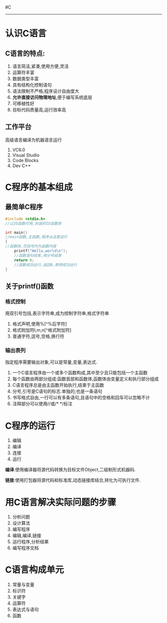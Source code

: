 #C 

---

# 认识C语言

## C语言的特点:
1. 语言简洁,紧凑,使用方便,灵活
2. 运算符丰富
3. 数据类型丰富
4. 具有结构化控制语句
5. 语法限制不严格,程序设计自由度大
6. **允许直接访问物理地址**,便于编写系统底层
8. 可移植性好
9. 目标代码质量高,运行效率高

## 工作平台
高级语言编译为机器语言运行
1. VC6.0
2. Visual Studio
3. Code Blocks
4. Dev C++

# C程序的基本组成

## 最简单C程序
```C
#include <stdio.h>
//让IO函数可用,封装的IO函数库

int main()
//main函数,主函数,程序从这里运行
{
//函数体,花括号内为函数内容
    printf("Hello,world\n");
    //函数语句结束,用分号结束
	return 0;
	//函数成功运行,返回0,表明成功运行
}

```

## 关于printf()函数
### 格式控制
用双引号包括,表示字符串,成为控制字符串,格式字符串
1. 格式声明,使用%[^%后字符]
2. 格式附加符l,m,n[^格式附加符]
3. 普通字符,逗号,空格,换行符

### 输出表列
指定程序需要输出对象,可以是常量,变量,表达式.

1. 一个C语言程序由一个或多个函数构成,其中至少且只能包括一个主函数
2. 每个函数由两部分组成:函数首部和函数体,函数体由变量定义和执行部分组成
3. C语言程序总是由主函数开始执行,结束于主函数
4. 分号,引号是C语句的标志.单独的;也是一条语句
5. 书写格式自由,一行可以有多条语句,且语句中的空格和回车可以忽略不计
6. 注释部分可以使用//或/* \*/标注



# C程序的运行

1. 编辑
2. 编译
3. 连接
4. 运行

**编译**:使用编译器将源代码转换为目标文件Object,二级制形式机器码.

**链接**:使用打包器将源代码和标准库,动态链接库结合,转化为可执行文件.




# 用C语言解决实际问题的步骤

1. 分析问题
2. 设计算法
3. 编写程序
4. 编辑,编译,链接
5. 运行程序,分析结果
6. 编写程序文档

# C语言构成单元
1. 常量与变量
2. 标识符
3. 关键字
4. 运算符
5. 表达式与语句
6. 函数


[%后字符]:格式修饰符的标志
[格式附加符]:用于修饰printf的内容.